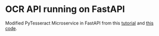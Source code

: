 # OCR API running on FastAPI

Modified PyTesseract Microservice in FastAPI from this [tutorial](https://www.codingforentrepreneurs.com/courses/fastapi-microservice-django/) and [this code](https://github.com/codingforentrepreneurs/FastAPI-Microservice-for-Django).